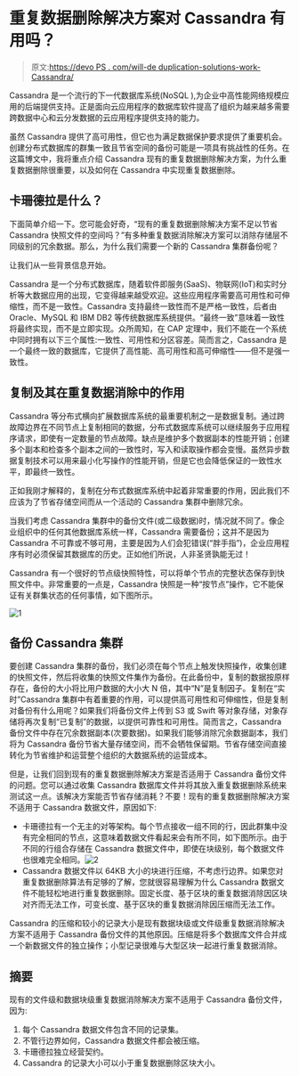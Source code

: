# 重复数据删除解决方案对 Cassandra 有用吗？

> 原文:[https://devo PS . com/will-de duplication-solutions-work-Cassandra/](https://devops.com/will-deduplication-solutions-work-cassandra/)

Cassandra 是一个流行的下一代数据库系统(NoSQL ),为企业中高性能网络规模应用的后端提供支持。正是面向云应用程序的数据库软件提高了组织为越来越多需要跨数据中心和云分发数据的云应用程序提供支持的能力。

虽然 Cassandra 提供了高可用性，但它也为满足数据保护要求提供了重要机会。创建分布式数据库的群集一致且节省空间的备份可能是一项具有挑战性的任务。在这篇博文中，我将重点介绍 Cassandra 现有的重复数据删除解决方案，为什么重复数据删除很重要，以及如何在 Cassandra 中实现重复数据删除。

## 卡珊德拉是什么？

下面简单介绍一下。您可能会好奇，“现有的重复数据删除解决方案不足以节省 Cassandra 快照文件的空间吗？”有多种重复数据消除解决方案可以消除存储层不同级别的冗余数据。那么，为什么我们需要一个新的 Cassandra 集群备份呢？

让我们从一些背景信息开始。

Cassandra 是一个分布式数据库，随着软件即服务(SaaS)、物联网(IoT)和实时分析等大数据应用的出现，它变得越来越受欢迎。这些应用程序需要高可用性和可伸缩性，而不是一致性。Cassandra 支持最终一致性而不是严格一致性，后者由 Oracle、MySQL 和 IBM DB2 等传统数据库系统提供。“最终一致”意味着一致性将最终实现，而不是立即实现。众所周知，在 CAP 定理中，我们不能在一个系统中同时拥有以下三个属性:一致性、可用性和分区容差。简而言之，Cassandra 是一个最终一致的数据库，它提供了高性能、高可用性和高可伸缩性——但不是强一致性。

## 复制及其在重复数据消除中的作用

Cassandra 等分布式横向扩展数据库系统的最重要机制之一是数据复制。通过跨故障边界在不同节点上复制相同的数据，分布式数据库系统可以继续服务于应用程序请求，即使有一定数量的节点故障。缺点是维护多个数据副本的性能开销；创建多个副本和检查多个副本之间的一致性时，写入和读取操作都会变慢。虽然异步数据复制技术可以用来最小化写操作的性能开销，但是它也会降低保证的一致性水平，即最终一致性。

正如我刚才解释的，复制在分布式数据库系统中起着非常重要的作用，因此我们不应该为了节省存储空间而从一个活动的 Cassandra 集群中删除冗余。

当我们考虑 Cassandra 集群中的备份文件(或二级数据)时，情况就不同了。像企业组织中的任何其他数据库系统一样，Cassandra 需要备份；这并不是因为 Cassandra 不可靠或不够可用，主要是因为人们会犯错误(“胖手指”)，企业应用程序有时必须保留其数据库的历史。正如他们所说，人非圣贤孰能无过！

Cassandra 有一个很好的节点级快照特性，可以将单个节点的完整状态保存到快照文件中。非常重要的一点是，Cassandra 快照是一种“按节点”操作，它不能保证有关群集状态的任何事情，如下图所示。

![1](../Images/04d6194315a504e357f4c9f007d7f769.png)

## 备份 Cassandra 集群

要创建 Cassandra 集群的备份，我们必须在每个节点上触发快照操作，收集创建的快照文件，然后将收集的快照文件集作为备份。在此备份中，复制的数据按原样存在，备份的大小将比用户数据的大小大 N 倍，其中“N”是复制因子。复制在“实时”Cassandra 集群中有着重要的作用，可以提供高可用性和可伸缩性，但是复制对备份有什么用呢？如果我们将备份文件上传到 S3 或 Swift 等对象存储，对象存储将再次复制“已复制”的数据，以提供可靠性和可用性。简而言之，Cassandra 备份文件中存在冗余数据副本(次要数据)。如果我们能够消除冗余数据副本，我们将为 Cassandra 备份节省大量存储空间，而不会牺牲保留期。节省存储空间直接转化为节省维护和运营整个组织的大数据系统的运营成本。

但是，让我们回到现有的重复数据删除解决方案是否适用于 Cassandra 备份文件的问题。您可以通过收集 Cassandra 数据库文件并将其放入重复数据删除系统来测试这一点。该解决方案能否节省存储消耗？不要！现有的重复数据删除解决方案不适用于 Cassandra 数据文件，原因如下:

*   卡珊德拉有一个无主的对等架构。每个节点接收一组不同的行，因此群集中没有完全相同的节点，这意味着数据文件看起来会有所不同，如下图所示。由于不同的行组合存储在 Cassandra 数据文件中，即使在块级别，每个数据文件也很难完全相同。![2](../Images/f0a9da204696a10bc6a7cd0ab37b8185.png)
*   Cassandra 数据文件以 64KB 大小的块进行压缩，不考虑行边界。如果您对重复数据删除算法有足够的了解，您就很容易理解为什么 Cassandra 数据文件不能轻松地进行重复数据删除。固定长度、基于区块的重复数据消除因区块对齐而无法工作，可变长度、基于区块的重复数据消除因压缩而无法工作。

Cassandra 的压缩和较小的记录大小是现有数据块级或文件级重复数据消除解决方案不适用于 Cassandra 备份文件的其他原因。压缩是将多个数据库文件合并成一个新数据文件的独立操作；小型记录很难与大型区块一起进行重复数据消除。

## 摘要

现有的文件级和数据块级重复数据消除解决方案不适用于 Cassandra 备份文件，因为:

1.  每个 Cassandra 数据文件包含不同的记录集。
2.  不管行边界如何，Cassandra 数据文件都会被压缩。
3.  卡珊德拉独立经营契约。
4.  Cassandra 的记录大小可以小于重复数据删除区块大小。